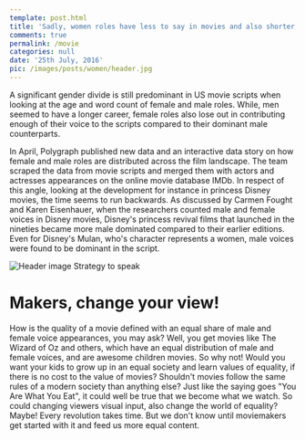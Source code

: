 ```yaml
---
template: post.html
title: 'Sadly, women roles have less to say in movies and also shorter careers!'
comments: true
permalink: /movie
categories: null
date: '25th July, 2016'
pic: /images/posts/women/header.jpg
---
```


A significant gender divide is still predominant in US movie scripts when looking at the age and word count of female and male roles. While, men seemed to have a longer career, female roles also lose out in contributing enough of their voice to the scripts compared to their dominant male counterparts.

In April, Polygraph published new data and an interactive data story on how female and male roles are distributed across the film landscape. The team scraped the data from movie scripts and merged them with actors and actresses appearances on the online movie database IMDb. In respect of this angle, looking at the development for instance in princess Disney movies, the time seems to run backwards. As discussed by Carmen Fought and Karen Eisenhauer, when the researchers counted male and female voices in Disney movies, Disney's princess revival films that launched in the nineties became more male dominated compared to their earlier editions. Even for Disney's Mulan, who's character represents a women, male voices were found to be dominant in the script.

![Header image Strategy to speak](/images/posts/women/plots/A.svg)

# Makers, change your view!

How is the quality of a movie defined with an equal share of male and female voice appearances, you may ask? Well, you get movies like The Wizard of Oz and others, which have an equal distribution of male and female voices, and are awesome children movies. So why not! Would you want your kids to grow up in an equal society and learn values of equality, if there is no cost to the value of movies? Shouldn't movies follow the same rules of a modern society than anything else? Just like the saying goes "You Are What You Eat", it could well be true that we become what we watch. So could changing viewers visual input, also change the world of equality? Maybe! Every revolution takes time. But we don't know until moviemakers get started with it and feed us more equal content. 

<!-- <link rel="stylesheet" type="text/css" href="/javascripts/posts/test/style.css"> <script src="/javascripts/libs/d3.4.11.js" type="text/javascript"></script> <script src="/javascripts/libs/lodash.js" type="text/javascript"></script> <script src="/javascripts/libs/d3-jetpack-v1.js" type="text/javascript"></script> <script src="/javascripts/libs/d3-starterkit-v0.js" type="text/javascript"></script> <script src="/javascripts/posts/test/graphtest.js"></script> -->

 <link href="/bootstrap.min.css" rel="stylesheet">

<link href="/clean-blog.css" rel="stylesheet">

<link href="font-awesome.min.css" rel="stylesheet" type="text/css">

<link href="http://fonts.googleapis.com/css?family=Lora:400,700,400italic,700italic" rel="stylesheet" type="text/css">

<link href="http://fonts.googleapis.com/css?family=Open+Sans:300italic,400italic,600italic,700italic,800italic,400,300,600,700,800" rel="stylesheet" type="text/css">

<script src="/jquery.min.js">
</script>

 

<script src="/bootstrap.min.js">
</script>

 

<script src="/jqBootstrapValidation.js">
</script>

 

<script src="/contact_me.js">
</script>

 

<script src="/clean-blog.min.js">
</script>
